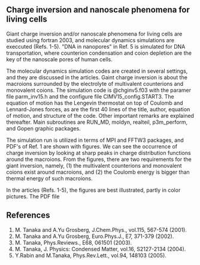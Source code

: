 ## Charge inversion and nanoscale phenomena for living cells ##

Giant charge inversion and/or nanoscale phenomena for living cells are studied 
using fortran 2003, and molecular dynamics simulations are execcuted (Refs. 1-5).
"DNA in nanopores" in Ref. 5 is simulated for DNA transportation, where 
counterion condensation and coion depletion are the key of the nanoscale pores 
of human cells.

The molecular dynamics simulation codes are created in several settings, and they are
discussed in the articles. Gaint charge inversion is about the macroions 
surrounded by the electrolyte of multivalent counterions and monovalent coions.
The simulation code is @chginv5.f03 with the paramer file parm_inv15.h and 
the configure file CIMV15_config.START3.
The equation of motion has the Lengevin thermostat on top of Coulomb and Lennard-Jones
forces, as are the first 40 lines of the title, author, equation of motion, and 
structure of the code. Other important remarks are explained thereafter.
Main subroutines are RUN_MD, moldyn, realteil, p3m_perform, and Gopen graphic packages.

The simulation run is utilized in terms of MPI and FFTW3 packages, and PDF's 
of Ref. 1 are shown with figures. We can see the occurrence of charge inversion 
by looking at sharp peaks in charge distribution functions around the macroions. 
From the figures, there are two requirements for the giant inversion, namely,
(1) the multivalent counterions and monovalent coions exist around macroions, and 
(2) the Coulomb energy is bigger than thermal energy of such macroions.

In the articles (Refs. 1-5), the figures are best illustrated, partly 
in color pictures. The PDF file  

## References ##
1. M. Tanaka and A.Yu Grosberg, J.Chem.Phys., vol.115, 567-574 (2001).
2. M. Tanaka and A.Yu Grosberg, Euro.Phys.J., E7, 371-379 (2002).
3. M. Tanaka, Phys.Reviews., E68, 061501 (2003).
4. M. Tanaka, J. Physics: Condensed Matter, vol.16, S2127-2134 (2004).
5. Y.Rabin and M.Tanaka, Phys.Rev.Lett., vol.94, 148103 (2005).


